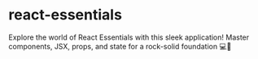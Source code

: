 # react-essentials
Explore the world of React Essentials with this sleek application! Master components, JSX, props, and state for a rock-solid foundation 💻🚀
